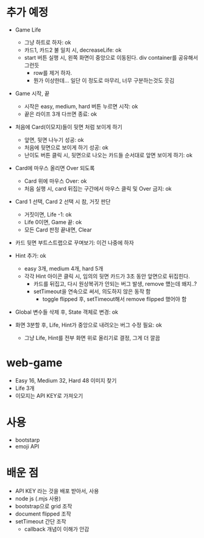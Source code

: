 # 추가 예정
  - Game Life
    - 그냥 하트로 하자: ok
    - 카드1, 카드2 불 일치 시, decreaseLife: ok
    - start 버튼 실행 시, 왼쪽 화면이 중앙으로 이동된다. div container를 공유해서그런듯
      - row를 제거 하자.
      - 뭔가 이상한데... 일단 이 정도로 마무리, 너무 구분하는것도 웃김
  
  - Game 시작, 끝
    - 시작은 easy, medium, hard 버튼 누르면 시작: ok
    - 끝은 라이프 3개 다쓰면 종료: ok
  
  - 처음에 Card(이모지)들이 뒷면 처럼 보이게 하기
    - 앞면, 뒷면 나누기 성공: ok
    - 처음에 뒷면으로 보이게 하기 성공: ok
    - 난이도 버튼 클릭 시, 뒷면으로 나오는 카드들 순서대로 앞면 보이게 하기: ok
  
  - Card에 마우스 올리면 Over 되도록
    - Card 위에 마우스 Over: ok
    - 처음 실행 시, card 뒤집는 구간에서 마우스 클릭 및 Over 금지: ok
  
  - Card 1 선택, Card 2 선택 시 참, 거짓 판단
    - 거짓이면, Life -1: ok
    - Life 0이면, Game 끝: ok
    - 모든 Card 판정 끝내면, Clear
  
  - 카드 뒷면 부트스트랩으로 꾸며보기: 이건 나중에 하자

  - Hint 추가: ok
    - easy 3개, medium 4개, hard 5개
    - 각각 Hint 아이콘 클릭 시, 임의의 뒷면 카드가 3초 동안 앞면으로 뒤집힌다.
      - 카드를 뒤집고, 다시 원상복귀가 안되는 버그 발생, remove 헀는데 왜지..?
      - setTimeout을 연속으로 써서, 의도하지 않은 동작 함
        - toggle flipped 후, setTimeout해서 remove flipped 했어야 함

  - Global 변수들 삭제 후, State 객체로 변경: ok
  
  - 화면 3분할 후, Life, Hint가 중앙으로 내려오는 버그 수정 필요: ok
    - 그냥 Life, Hint를 전부 화면 위로 올리기로 결정, 그게 더 깔끔

# web-game
  - Easy 16, Medium 32, Hard 48 이미지 찾기
  - Life 3개
  - 이모지는 API KEY로 가져오기

# 사용
  - bootstarp
  - emoji API

# 배운 점
  - API KEY 라는 것을 배포 받아서, 사용
  - node js (.mjs 사용)
  - bootstrap으로 grid 조작
  - document flipped 조작
  - setTimeout 간단 조작
    - callback 개념이 이해가 안감